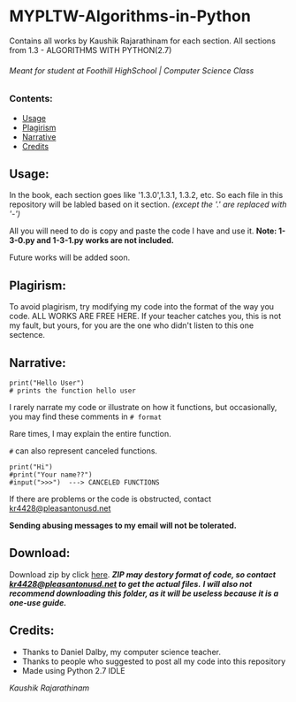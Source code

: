 # MYPLTW-Algorithms-in-Python
Contains all works by Kaushik Rajarathinam for each section.
All sections from 1.3 - ALGORITHMS WITH PYTHON(2.7)

###### Meant for student at Foothill HighSchool | Computer Science Class

### Contents:
- [Usage](https://github.com/Kaushik-Rajarathinam/MYPLTW-Algorithms-in-Python#usage)
- [Plagirism](https://github.com/Kaushik-Rajarathinam/MYPLTW-Algorithms-in-Python#plagirism)
- [Narrative](https://github.com/Kaushik-Rajarathinam/MYPLTW-Algorithms-in-Python#narrative)
- [Credits](https://github.com/Kaushik-Rajarathinam/MYPLTW-Algorithms-in-Python#credits)

## Usage:
In the book, each section goes like '1.3.0',1.3.1, 1.3.2, etc.
So each file in this repository will be labled based on it section. _(except the '.' are replaced with '-')_

All you will need to do is copy and paste the code I have and use it.
__Note: 1-3-0.py and 1-3-1.py works are not included.__

Future works will be added soon.

## Plagirism:
To avoid plagirism, try modifying my code into the format of the way you code.
ALL WORKS ARE FREE HERE. If your teacher catches you, this is not my fault, but yours, for you are the one 
who didn't listen to this one sectence.

## Narrative:
```
print("Hello User")
# prints the function hello user
```
I rarely narrate my code or illustrate on how it functions, but occasionally, you may find these comments in ``# format``

Rare times, I may explain the entire function.

``#`` can also represent canceled functions.
```
print("Hi")
#print("Your name??")
#input(">>>")  ---> CANCELED FUNCTIONS
```
If there are problems or the code is obstructed, contact kr4428@pleasantonusd.net 

__Sending abusing messages to my email will not be tolerated.__

## Download:
Download zip by click [here](https://github.com/Kaushik-Rajarathinam/MYPLTW-Algorithms-in-Python/archive/master.zip).
___ZIP may destory format of code, so contact kr4428@pleasantonusd.net to get the actual files.___
___I will also not recommend downloading this folder, as it will be useless because it is a one-use guide.___

## Credits:
- Thanks to Daniel Dalby, my computer science teacher.
- Thanks to people who suggested to post all my code into this repository
- Made using Python 2.7 IDLE

_Kaushik Rajarathinam_ 
